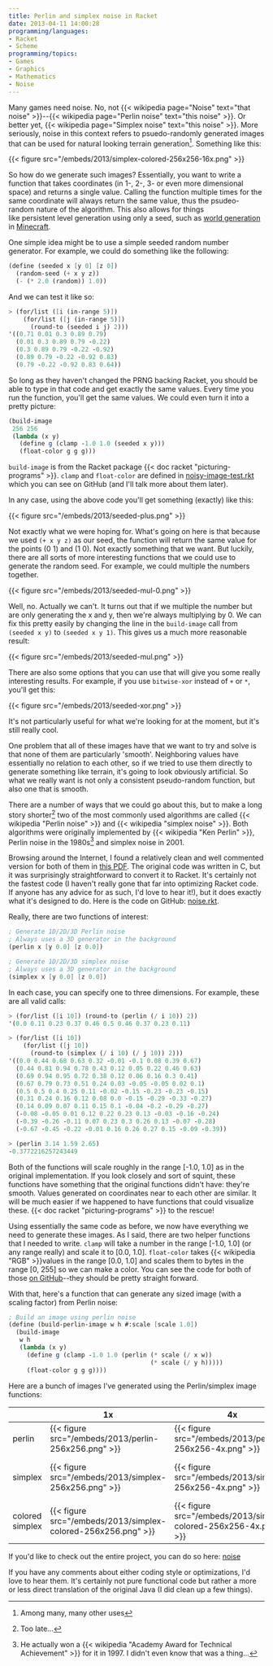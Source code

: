 ```yaml
---
title: Perlin and simplex noise in Racket
date: 2013-04-11 14:00:28
programming/languages:
- Racket
- Scheme
programming/topics:
- Games
- Graphics
- Mathematics
- Noise
---
```

Many games need noise. No, not {{< wikipedia page="Noise" text="that noise" >}}--{{< wikipedia page="Perlin noise" text="this noise" >}}. Or better yet, {{< wikipedia page="Simplex noise" text="this noise" >}}. More seriously, noise in this context refers to psuedo-randomly generated images that can be used for natural looking terrain generation[^1]. Something like this:

{{< figure src="/embeds/2013/simplex-colored-256x256-16x.png" >}}

<!--more-->

So how do we generate such images? Essentially, you want to write a function that takes coordinates (in 1-, 2-, 3- or even more dimensional space) and returns a single value. Calling the function multiple times for the same coordinate will always return the same value, thus the psudeo-random nature of the algorithm. This also allows for things like persistent level generation using only a seed, such as <a title="Minecraft Wiki: Seed (level generation)" href="http://www.minecraftwiki.net/wiki/World_Generation_Seeds">world generation</a> in <a title="Minecraft" href="https://minecraft.net/">Minecraft</a>.

One simple idea might be to use a simple seeded random number generator. For example, we could do something like the following:

```scheme
(define (seeded x [y 0] [z 0])
  (random-seed (+ x y z))
  (- (* 2.0 (random)) 1.0))
```

And we can test it like so:

```scheme
> (for/list ([i (in-range 5)])
    (for/list ([j (in-range 5)])
      (round-to (seeded i j) 2)))
'((0.71 0.01 0.3 0.89 0.79)
  (0.01 0.3 0.89 0.79 -0.22)
  (0.3 0.89 0.79 -0.22 -0.92)
  (0.89 0.79 -0.22 -0.92 0.83)
  (0.79 -0.22 -0.92 0.83 0.64))
```

So long as they haven't changed the PRNG backing Racket, you should be able to type in that code and get exactly the same values. Every time you run the function, you'll get the same values. We could even turn it into a pretty picture:

```scheme
(build-image
 256 256
 (lambda (x y)
   (define g (clamp -1.0 1.0 (seeded x y)))
   (float-color g g g)))
```

`build-image` is from the Racket package {{< doc racket "picturing-programs" >}}. `clamp` and `float-color` are defined in <a title="noisy-image-test.rkt" href="https://github.com/jpverkamp/noise/blob/master/noisy-image-test.rkt">noisy-image-test.rkt</a> which you can see on GitHub (and I'll talk more about them later).

In any case, using the above code you'll get something (exactly) like this:

{{< figure src="/embeds/2013/seeded-plus.png" >}}

Not exactly what we were hoping for. What's going on here is that because we used `(+ x y z)` as our seed, the function will return the same value for the points (0 1) and (1 0). Not exactly something that we want. But luckily, there are all sorts of more interesting functions that we could use to generate the random seed. For example, we could multiple the numbers together.

{{< figure src="/embeds/2013/seeded-mul-0.png" >}}

Well, no. Actually we can't. It turns out that if we multiple the number but are only generating the x and y, then we're always multiplying by 0. We can fix this pretty easily by changing the line in the `build-image` call from `(seeded x y)` to `(seeded x y 1)`. This gives us a much more reasonable result:

{{< figure src="/embeds/2013/seeded-mul.png" >}}

There are also some options that you can use that will give you some really interesting results. For example, if you use `bitwise-xor` instead of `+` or `*`, you'll get this:

{{< figure src="/embeds/2013/seeded-xor.png" >}}

It's not particularly useful for what we're looking for at the moment, but it's still really cool.

One problem that all of these images have that we want to try and solve is that none of them are particularly 'smooth'. Neighboring values have essentially no relation to each other, so if we tried to use them directly to generate something like terrain, it's going to look obviously artificial. So what we really want is not only a consistent pseudo-random function, but also one that is smooth.

There are a number of ways that we could go about this, but to make a long story shorter[^2] two of the most commonly used algorithms are called {{< wikipedia "Perlin noise" >}} and {{< wikipedia "simplex noise" >}}. Both algorithms were originally implemented by {{< wikipedia "Ken Perlin" >}}, Perlin noise in the 1980s[^3] and simplex noise in 2001.

Browsing around the Internet, I found a relatively clean and well commented version for both of them in <a title="PDF describing Perlin and simplex noise" href="http://webstaff.itn.liu.se/~stegu/simplexnoise/simplexnoise.pdf">this PDF</a>. The original code was written in C, but it was surprisingly straightforward to convert it to Racket. It's certainly not the fastest code (I haven't really gone that far into optimizing Racket code. If anyone has any advice for as such, I'd love to hear it!), but it does exactly what it's designed to do. Here is the code on GitHub: <a title="noise source on GitHub" href="https://github.com/jpverkamp/noise/blob/master/noise.rkt">noise.rkt</a>.

Really, there are two functions of interest:

```scheme
; Generate 1D/2D/3D Perlin noise
; Always uses a 3D generator in the background
(perlin x [y 0.0] [z 0.0])

; Generate 1D/2D/3D simplex noise
; Always uses a 3D generator in the background
(simplex x [y 0.0] [z 0.0])
```

In each case, you can specify one to three dimensions. For example, these are all valid calls:

```scheme
> (for/list ([i 10]) (round-to (perlin (/ i 10)) 2))
'(0.0 0.11 0.23 0.37 0.46 0.5 0.46 0.37 0.23 0.11)

> (for/list ([i 10]) 
    (for/list ([j 10])
      (round-to (simplex (/ i 10) (/ j 10)) 2)))
'((0.0 0.44 0.68 0.63 0.32 -0.01 -0.1 0.08 0.39 0.67)
  (0.44 0.81 0.94 0.78 0.43 0.12 0.05 0.22 0.46 0.63)
  (0.69 0.94 0.95 0.72 0.38 0.12 0.06 0.16 0.3 0.41)
  (0.67 0.79 0.73 0.51 0.24 0.03 -0.05 -0.05 0.02 0.1)
  (0.5 0.5 0.4 0.25 0.11 -0.02 -0.15 -0.23 -0.23 -0.15)
  (0.31 0.24 0.16 0.12 0.08 0.0 -0.15 -0.29 -0.33 -0.27)
  (0.14 0.09 0.07 0.11 0.15 0.1 -0.04 -0.2 -0.29 -0.27)
  (-0.08 -0.05 0.01 0.12 0.22 0.23 0.13 -0.03 -0.16 -0.24)
  (-0.39 -0.26 -0.11 0.07 0.23 0.3 0.26 0.13 -0.07 -0.28)
  (-0.67 -0.45 -0.22 -0.01 0.16 0.26 0.27 0.15 -0.09 -0.39))

> (perlin 3.14 1.59 2.65)
-0.3772216257243449
```

Both of the functions will scale roughly in the range [-1.0, 1.0] as in the original implementation. If you look closely and sort of squint, these functions have something that the original functions didn't have: they're smooth. Values generated on coordinates near to each other are similar. It will be much easier if we happened to have functions that could visualize these. {{< doc racket "picturing-programs" >}} to the rescue!

Using essentially the same code as before, we now have everything we need to generate these images. As I said, there are two helper functions that I needed to write. `clamp` will take a number in the range [-1.0, 1.0] (or any range really) and scale it to [0.0, 1.0]. `float-color` takes {{< wikipedia "RGB" >}}values in the range [0.0, 1.0] and scales them to bytes in the range [0, 255] so we can make a color. You can see the code for both of those <a title="noisy-image-test.rkt" href="https://github.com/jpverkamp/noise/blob/master/noisy-image-test.rkt">on GitHub</a>--they should be pretty straight forward.

With that, here's a function that can generate any sized image (with a scaling factor) from Perlin noise:

```scheme
; Build an image using perlin noise
(define (build-perlin-image w h #:scale [scale 1.0])
  (build-image 
   w h
   (lambda (x y)
     (define g (clamp -1.0 1.0 (perlin (* scale (/ x w))
                                       (* scale (/ y h)))))
     (float-color g g g))))
```

Here are a bunch of images I've generated using the Perlin/simplex image functions:


|                 |                 1x                  |                   4x                   |                 |                                     |                                        |
|-----------------|-------------------------------------|----------------------------------------|-----------------|-------------------------------------|----------------------------------------|
|     perlin      |     {{< figure src="/embeds/2013/perlin-256x256.png" >}}      |     {{< figure src="/embeds/2013/perlin-256x256-4x.png" >}}      |                 |                                     |                                        |
|     simplex     |     {{< figure src="/embeds/2013/simplex-256x256.png" >}}     |     {{< figure src="/embeds/2013/simplex-256x256-4x.png" >}}     | colored simplex | {{< figure src="/embeds/2013/simplex-colored-256x256.png" >}} | {{< figure src="/embeds/2013/simplex-colored-256x256-4x.png" >}} |
| colored simplex | {{< figure src="/embeds/2013/simplex-colored-256x256.png" >}} | {{< figure src="/embeds/2013/simplex-colored-256x256-4x.png" >}} |                 |                                     |                                        |


If you'd like to check out the entire project, you can do so here:
<a href="https://github.com/jpverkamp/noise" title="noise on GitHub">noise</a>

If you have any comments about either coding style or optimizations, I'd love to hear them. It's certainly not pure functional code but rather a more or less direct translation of the original Java (I did clean up a few things).

[^1]: Among many, many other uses
[^2]: Too late...
[^3]: He actually won a {{< wikipedia "Academy Award for Technical Achievement" >}} for it in 1997. I didn't even know that was a thing...